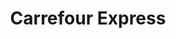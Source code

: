 ---
title: "Carrefour Express"
url: /saint-sulpice-les-feuilles/carrefour-express/
shop: supermarché
---